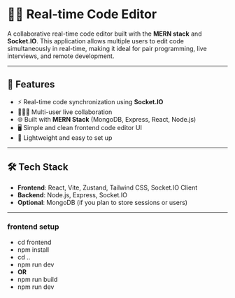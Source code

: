 # 🧑‍💻 Real-time Code Editor

A collaborative real-time code editor built with the **MERN stack** and **Socket.IO**. This application allows multiple users to edit code simultaneously in real-time, making it ideal for pair programming, live interviews, and remote development.

---

## 🚀 Features

- ⚡ Real-time code synchronization using **Socket.IO**
- 🧑‍🤝‍🧑 Multi-user live collaboration
- 🌐 Built with **MERN Stack** (MongoDB, Express, React, Node.js)
- 🖥️ Simple and clean frontend code editor UI
- 🔧 Lightweight and easy to set up

---

## 🛠️ Tech Stack

- **Frontend**: React, Vite, Zustand, Tailwind CSS, Socket.IO Client
- **Backend**: Node.js, Express, Socket.IO
- **Optional**: MongoDB (if you plan to store sessions or users)

---

### frontend setup
- cd frontend
- npm install
- cd ..
- npm run dev
- **OR**
- npm run build
- npm run dev





